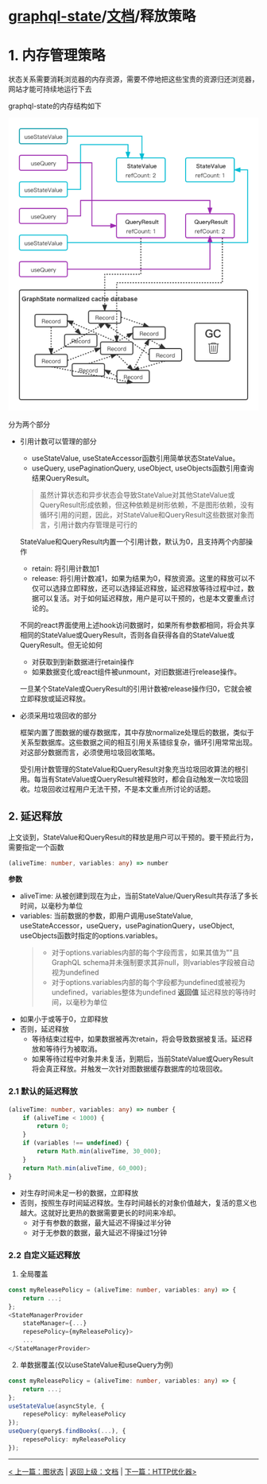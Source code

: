 # [graphql-state](https://github.com/babyfish-ct/graphql-state)/[文档](./README_zh_CN.md)/释放策略

# 1. 内存管理策略

状态关系需要消耗浏览器的内存资源，需要不停地把这些宝贵的资源归还浏览器，网站才能可持续地运行下去

graphql-state的内存结构如下

![image](./release-policy.png "内存结构")

分为两个部分

- 引用计数可以管理的部分
  - useStateValue, useStateAccessor函数引用简单状态StateValue。
  - useQuery, usePaginationQuery, useObject, useObjects函数引用查询结果QueryResult。
  
  > 虽然计算状态和异步状态会导致StateValue对其他StateValue或QueryResult形成依赖，但这种依赖是树形依赖，不是图形依赖，没有循环引用的问题，因此，对StateValue和QueryResult这些数据对象而言，引用计数内存管理是可行的
  
  StateValue和QueryResult内置一个引用计数，默认为0，且支持两个内部操作
  - retain: 将引用计数加1
  - release: 将引用计数减1，如果为结果为0，释放资源。这里的释放可以不仅可以选择立即释放，还可以选择延迟释放，延迟释放等待过程中过，数据可以复活。对于如何延迟释放，用户是可以干预的，也是本文要重点讨论的。
  
  不同的react界面使用上述hook访问数据时，如果所有参数都相同，将会共享相同的StateValue或QueryResult，否则各自获得各自的StateValue或QueryResult。但无论如何
  - 对获取到到新数据进行retain操作
  - 如果数据变化或react组件被unmount，对旧数据进行release操作。

  一旦某个StateVale或QueryResult的引用计数被release操作归0，它就会被立即释放或延迟释放。
  
- 必须采用垃圾回收的部分

  框架内置了图数据的缓存数据库，其中存放normalize处理后的数据，类似于关系型数据库。这些数据之间的相互引用关系错综复杂，循环引用常常出现。对这部分数据而言，必须使用垃圾回收策略。

  受引用计数管理的StateValue和QueryResult对象充当垃圾回收算法的根引用。每当有StateValue或QueryResult被释放时，都会自动触发一次垃圾回收。垃圾回收过程用户无法干预，不是本文重点所讨论的话题。
  
## 2. 延迟释放

上文谈到，StateValue和QueryResult的释放是用户可以干预的。要干预此行为，需要指定一个函数
```ts
(aliveTime: number, variables: any) => number
```
**参数**
  - aliveTime:
    从被创建到现在为止，当前StateValue/QueryResult共存活了多长时间，以毫秒为单位
  - variables:
    当前数据的参数，即用户调用useStateValue, useStateAccessor，useQuery，usePaginationQuery，useObject, useObjects函数时指定的options.variables。
    > - 对于options.variables内部的每个字段而言，如果其值为""且GraphQL schema并未强制要求其非null，则variables字段被自动视为undefined
    > - 对于options.variables内部的每个字段都为undefined或被视为undefined，variables整体为undefined
**返回值**
  延迟释放的等待时间，以毫秒为单位
  - 如果小于或等于0，立即释放
  - 否则，延迟释放
    - 等待结束过程中，如果数据被再次retain，将会导致数据被复活。延迟释放和等待行为被取消。
    - 如果等待过程中对象并未复活，到期后，当前StateValue或QueryResult将会真正释放。并触发一次针对图数据缓存数据库的垃圾回收。

### 2.1 默认的延迟释放
```ts
(aliveTime: number, variables: any) => number {
    if (aliveTime < 1000) {
        return 0;
    }
    if (variables !== undefined) {
        return Math.min(aliveTime, 30_000);    
    }
    return Math.min(aliveTime, 60_000);
}
```
- 对生存时间未足一秒的数据，立即释放
- 否则，按照生存时间延迟释放。生存时间越长的对象价值越大，复活的意义也越大。这就好比更热的数据需要更长的时间来冷却。
  - 对于有参数的数据，最大延迟不得操过半分钟
  - 对于无参数的数据，最大延迟不得操过1分钟

### 2.2 自定义延迟释放

1. 全局覆盖
  ```ts
  const myReleasePolicy = (aliveTime: number, variables: any) => {
      return ...;
  };
  <StateManagerProvider 
      stateManager={...}
      repesePolicy={myReleasePolicy}>
      ...
  </StateManagerProvider>
  ```
2. 单数据覆盖(仅以useStateValue和useQuery为例)
  ```ts
  const myReleasePolicy = (aliveTime: number, variables: any) => {
      return ...;
  };
  useStateValue(asyncStyle, {
      repesePolicy: myReleasePolicy
  });
  useQuery(query$.findBooks(...), {
      repesePolicy: myReleasePolicy
  });
  ```

-----------
[< 上一篇：图状态](./graph-state/README_zh_CN.md) | [返回上级：文档](./README_zh_CN.md) | [下一篇：HTTP优化器>](./http-optimization/README_zh_CN.md)
```
